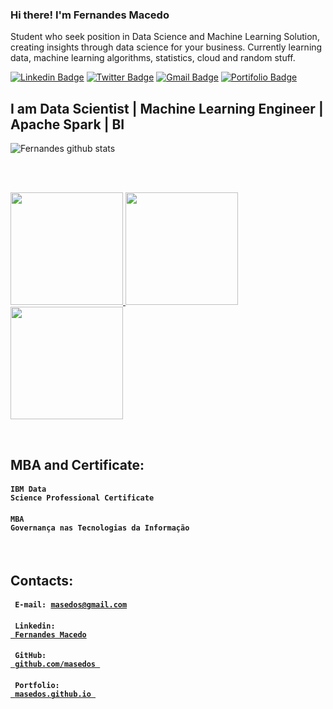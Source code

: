 ### Hi there! I'm Fernandes Macedo

Student who seek position in Data Science and Machine Learning Solution, creating insights through data science for your business. Currently learning data, machine learning algorithms, statistics, cloud and random stuff.

[![Linkedin Badge](https://img.shields.io/badge/-LinkedIn-blue?style=for-the-badge&logo=Linkedin&logoColor=white&link=https:https://www.linkedin.com/in/masedos/)](https://www.linkedin.com/in/masedos/)
[![Twitter Badge](https://img.shields.io/badge/-Twitter-1ca0f1?style=for-the-badge&labelColor=1ca0f1&logo=twitter&logoColor=white&link=https://twitter.com/masedos)](https://twitter.com/masedos)
[![Gmail Badge](https://img.shields.io/badge/-Gmail-c14438?style=for-the-badge&logo=Gmail&logoColor=white&link=mailto:masedos@gmail.com)](mailto:masedos@gmail.com)
[![Portifolio Badge](https://img.shields.io/badge/-Portifolio-blue?style=for-the-badge&logo=Portifolio&logoColor=white&link=https:https://masedos.github.io/)](https://masedos.github.io/)

## I am Data Scientist | Machine Learning Engineer | Apache Spark | BI


![Fernandes github stats](https://github-readme-stats.vercel.app/api?username=masedos)

<br>
<br>

<a href="https://www.youracclaim.com/users/fernandes-macedo-ribeiro/badges"> <img width = "180px" src = "https://images.credly.com/size/340x340/images/f02ef07e-9cc2-4bc4-a316-ccfaedde8559/Professional_Certificate_-_IBM_Machine_Language.png"> <img width = "180px" src = "https://images.youracclaim.com/size/340x340/images/95cdac49-3220-43e7-8562-b8be4b938465/Professional_Certificate_-_Data_Science_-_Final_Draft_-_Blue_Text.png"> <img width = "180px" src = "https://images.youracclaim.com/size/340x340/images/e6440901-1f1b-4c22-83f6-ab7316972c42/IBM_AI_-_Machine_Learning_with_Apache_Spark.png"> 
</a>

<br>

## MBA and Certificate:

#### <code>IBM Data Science Professional Certificate  </code>
#### <code>MBA Governança nas Tecnologias da Informação</code>


<br>

## Contacts: 

#### <code> E-mail: masedos@gmail.com </code> 
#### <code> Linkedin: <a href="https://www.linkedin.com/in/masedos/"> Fernandes Macedo</a> </code>
#### <code> GitHub: <a href="https://github.com/masedos"> github.com/masedos </a> </code>
#### <code> Portfolio: <a href="https://masedos.github.io"> masedos.github.io </a> </code>
